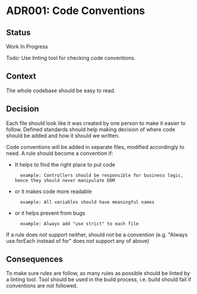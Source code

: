 # ADR001: Code Conventions

## Status

Work In Progress

Todo: Use linting tool for checking code conventions.

## Context

The whole codebase should be easy to read. 

## Decision

Each file should look like it was created by one person to make it easier to follow. Defined standards should help
making decision of where code should be added and how it should we written.

Code conventions will be added in separate files, modified accordingly to need. A rule should become a convention if:
* It helps to find the right place to put code

        example: Controllers should be responsible for business logic, hence they should never manipulate DOM
        
* or it makes code more readable

        example: All variables should have meaningful names

* or it helps prevent from bugs

        example: Always add "use strict" to each file

If a rule does not support neither, should not be a convention (e.g. "Always use.forEach instead of for" does not support
any of above)

## Consequences

To make sure rules are follow, as many rules as possible should be linted by a linting tool. Tool should be used in the build
process, i.e. build should fail if conventions are not followed.
